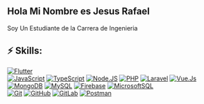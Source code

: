 ## Hola Mi Nombre es Jesus Rafael <img src="https://media.giphy.com/media/Cmr1OMJ2FN0B2/giphy.gif?cid=ecf05e47npq8qcs2tp0eaynfgsn71wqjq67gpldacj4yivgx&rid/giphy.gif" width="5px"></a>
Soy Un Estudiante de la Carrera de Ingenieria

## ⚡ Skills:
[![Flutter](https://img.shields.io/badge/Flutter-4a5fff?style=for-the-badge&logo=flutter&logoColor=white&labelColor=101010)]()
</br>
[![JavaScript](https://img.shields.io/badge/JavaScript-F7DF1E?style=for-the-badge&logo=javascript&logoColor=white&labelColor=101010)]()
[![TypeScript](https://img.shields.io/badge/TypeScript-007ACC?style=for-the-badge&logo=typescript&logoColor=white&labelColor=101010)]()
[![Node.JS](https://img.shields.io/badge/Node.JS-339933?style=for-the-badge&logo=node.js&logoColor=white&labelColor=101010)]()
[![PHP](https://img.shields.io/badge/PHP-777BB4?style=for-the-badge&logo=PHP&logoColor=white&labelColor=101010)]()
[![Laravel](https://img.shields.io/badge/laravel-FF2D20?style=for-the-badge&logo=Laravel&logoColor=white&labelColor=101010)]()
[![Vue.Js](https://img.shields.io/badge/vue.js-4FC08D?style=for-the-badge&logo=vue.js&logoColor=white&labelColor=101010)]()
</br>
[![MongoDB](https://img.shields.io/badge/MongoDB-47A248?style=for-the-badge&logo=mongodb&logoColor=white&labelColor=101010)]()
[![MySQL](https://img.shields.io/badge/MySQL-4479A1?style=for-the-badge&logo=mysql&logoColor=white&labelColor=101010)]()
[![Firebase](https://img.shields.io/badge/Firebase-FFCA28?style=for-the-badge&logo=firebase&logoColor=white&labelColor=101010)]()
[![MicrosoftSQL](https://img.shields.io/badge/Microsoft%20SQL%20SERVER-CC2927?style=for-the-badge&logo=microsoft%20sql%20server&logoColor=white&labelColor=101010)]()
</br>
[![Git](https://img.shields.io/badge/Git-ff6340?style=for-the-badge&logo=git&logoColor=white&labelColor=101010)]()
[![GitHub](https://img.shields.io/badge/GitHub-181717?style=for-the-badge&logo=github&logoColor=white&labelColor=101010)]()
[![GitLab](https://img.shields.io/badge/GitLab-FCA121?style=for-the-badge&logo=GitLab&logoColor=white&labelColor=101010)]()
[![Postman](https://img.shields.io/badge/Postman-FF6C37?style=for-the-badge&logo=Postman&logoColor=white&labelColor=101010)]()

